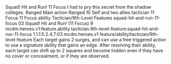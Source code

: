 <ability>
  <name>Squad! Hit and Run!</name>
  <cost>11 Focus</cost>
  <flavor>I had to pry this secret from the shadow colleges.</flavor>
  <keywords>
    <keyword>Ranged</keyword>
  </keywords>
  <type>Main action</type>
  <distance>Ranged 10</distance>
  <target>Self and two allies</target>
  <metadata>
    <class>tactician</class>
    <cost>11 Focus</cost>
    <cost_amount>11</cost_amount>
    <cost_resource>Focus</cost_resource>
    <feature_type>ability</feature_type>
    <file_dpath>Tactician/9th-Level Features</file_dpath>
    <item_id>squad-hit-and-run-11-focus</item_id>
    <item_index>03</item_index>
    <item_name>Squad! Hit and Run! (11 Focus)</item_name>
    <level>9</level>
    <scc>mcdm.heroes.v1:feature.ability.tactician.9th-level-feature:squad-hit-and-run-11-focus</scc>
    <scdc>1.1.1:5.2.4.7:03</scdc>
    <source>mcdm.heroes.v1</source>
    <type>feature/ability/tactician/9th-level-feature</type>
  </metadata>
  <effects>
    <effect type="mundane">Each target gains 2 surges, and can use a free triggered action to use a signature ability that gains an edge. After resolving their ability, each target can shift up to 2 squares and become hidden even if they have no cover or concealment, or if they are observed.</effect>
  </effects>
</ability>
